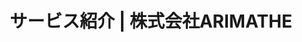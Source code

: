 ---
title: "サービス紹介 | 株式会社ARIMATHE"
meta_title: "サービス紹介"
description: "株式会社ARIMATHEのサービスをご紹介します。"
draft: false

# Features
features:
  - title: "EC Total販売管理システム"
    image: "/images/ama_ec_to_capture.png"
    content: "国内・海外の販売に最適化されたシステム"
    bulletpoints:
      - "WMS・OMS・TMS・CMSを一つのシステムで一元化管理"
      - "QR・バーコードを利用して在庫位置と数量管理"
      - "配送会社連携：佐川急便・クロネコ・郵便・DHL・Fedex・Hanjin・CJ・自社特送"
      - "販売モールと連動：楽天・AMAZON JP・Shopify・Yahoo Shop・LINEGIFT・韓国モール・中国モール・米国モール・ARICART(自社システム)"
      - "出荷映像管理システムによるクレーム防止"
    button:
      enable: true
      label: "もっと見る"
      link: "https://ama.ec-to.com"

  - title: "My Entry イベント管理システム"
    image: "/images/myentry_capture.png"
    content: "特別イベントを行うためのイベント管理システム"
    bulletpoints:
      - "QR入場券システム（QRの発行、入場・退場管理、データー管理）"
      - "日本チケット発券システム（ローソン、セブンイレブン、ファミリーマート）"
      - "応募管理システム（事前抽選・事後抽選・イベント別ランダム抽選支援）"
      - "公演に合わせたイベント管理可能"
    button:
      enable: true
      label: "もっと見る"
      link: "https://myentry.jp"

  - title: "ARICART"
    image: "/images/service_3.png"
    content: "無限に拡張可能な自社ECサイト構築ソリューション"
    bulletpoints:
      - "MSA設計によるユーザー急増にも柔軟に対応(同時接続制限なし)"
      - "テクニカルSEOを活用した最新SEO適用で検索がスムーズに"
      - "OWASP PL3基盤のウェブセキュリティー対策で安心"
      - "Smart Shield+Argo+Smart Cacheを活用したサイト速度の最適化"
      - "EC TOTALと連携し、マーケティング、注文、配送、CSが一元化"
    button:
      enable: true
      label: "お問い合わせ"
      link: "/contact"

  - title: "A Play City"
    image: "/images/aplaycity_capture.png"
    content: "非公開型ライブストリーミング"
    bulletpoints:
      - "公開型/非公開型/招待型チャンネル作成"
      - "同時接続1000万人でも問題なく視聴可能"
      - "RTMP・SRT・VODを支援"
      - "1080p、4K支援"
      
    button:
       enable: true
       label: "もっと見る"
       link: "https://intro.aplay.city/"

  - title: "その他PROJECT"
    image: "/images/service_1.png"
    content: "当該ページでは紹介しきれないプロジェクト"
    bulletpoints:
      - "字幕翻訳管理システム：原本文書を入力したらPPT用で多言語の字幕生成が可能なシステム"
      - "配送追跡管理システム：日本・韓国・中国・米国・ヨロッパの有名な配送会社のリアルタイム配送追跡システム"
      - "RPAGRAM：初心者も簡単に使えるRPAを作れるシステム（DB・メール・認証・データ管理と連動可能）"
      - "お問い合わせ管理システム：電話・メール・CHATの一元システムで管理"
      - "社内チャットシステム：社内サーバーに安全にインストールしてデータ漏洩を防止し、安心して利用できるシステム"
      - "輸入・輸出と通関管理システム：輸入・輸出に関する通関教務をスムーズできるシステム"
      - "iOS・Android・Windows・Mac用のアプリ開発"
      - "システム全体のセキュリティチェックと負荷テストシステムセキュリティ関連の監査システム"
      - "開発されたプロジェクトにおけるソース脆弱性及び改善点検出システム（プログラミング言語は問わない）"

    button:
      enable: true
      label: "お問い合わせ"
      link: "/contact"
---